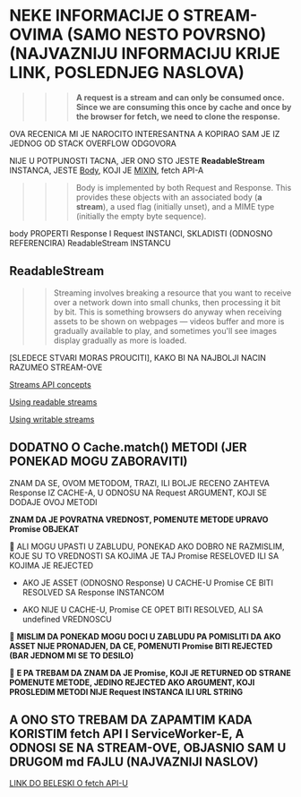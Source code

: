 # NEKE INFORMACIJE O STREAM-OVIMA (SAMO NESTO POVRSNO) (NAJVAZNIJU INFORMACIJU KRIJE LINK, POSLEDNJEG NASLOVA)

>>> **A request is a stream and can only be consumed once. Since we are consuming this once by cache and once by the browser for fetch, we need to clone the response.**

OVA RECENICA MI JE NAROCITO INTERESANTNA A KOPIRAO SAM JE IZ JEDNOG OD STACK OVERFLOW ODGOVORA

NIJE U POTPUNOSTI TACNA, JER ONO STO JESTE **ReadableStream** INSTANCA, JESTE [Body](https://developer.mozilla.org/en-US/docs/Web/API/Body), KOJI JE [MIXIN](https://javascript.info/mixins), fetch API-A

>>> Body is implemented by both Request and Response. This provides these objects with an associated body (**a stream**), a used flag (initially unset), and a MIME type (initially the empty byte sequence).

body PROPERTI Response I Request INSTANCI, SKLADISTI (ODNOSNO REFERENCIRA) ReadableStream INSTANCU

## ReadableStream

>> Streaming involves breaking a resource that you want to receive over a network down into small chunks, then processing it bit by bit. This is something browsers do anyway when receiving assets to be shown on webpages — videos buffer and more is gradually available to play, and sometimes you'll see images display gradually as more is loaded.

[SLEDECE STVARI MORAS PROUCITI], KAKO BI NA NAJBOLJI NACIN RAZUMEO STREAM-OVE  

[Streams API concepts](https://developer.mozilla.org/en-US/docs/Web/API/Streams_API/Concepts)

[Using readable streams](https://developer.mozilla.org/en-US/docs/Web/API/Streams_API/Using_readable_streams)

[Using writable streams](https://developer.mozilla.org/en-US/docs/Web/API/Streams_API/Using_writable_streams)

## DODATNO O Cache.match() METODI (JER PONEKAD MOGU ZABORAVITI)

ZNAM DA SE, OVOM METODOM, TRAZI, ILI BOLJE RECENO ZAHTEVA Response IZ CACHE-A, U ODNOSU NA Request ARGUMENT, KOJI SE DODAJE OVOJ METODI

**ZNAM DA JE POVRATNA VREDNOST, POMENUTE METODE UPRAVO Promise OBJEKAT**

:small_red_triangle: ALI MOGU UPASTI U ZABLUDU, PONEKAD AKO DOBRO NE RAZMISLIM, KOJE SU TO VREDNOSTI SA KOJIMA JE TAJ Promise RESELOVED ILI SA KOJIMA JE REJECTED

- AKO JE ASSET (ODNOSNO Response) U CACHE-U Promise CE BITI RESOLVED SA Response INSTANCOM

- AKO NIJE U CACHE-U, Promise CE OPET BITI RESOLVED, ALI SA undefined VREDNOSCU

:small_red_triangle_down: **MISLIM DA PONEKAD MOGU DOCI U ZABLUDU PA POMISLITI DA AKO ASSET NIJE PRONADJEN, DA CE, POMENUTI Promise BITI REJECTED (BAR JEDNOM MI SE TO DESILO)**

:small_orange_diamond: **E PA TREBAM DA ZNAM DA JE Promise, KOJI JE RETURNED OD STRANE POMENUTE METODE, JEDINO REJECTED AKO ARGUMENT, KOJI PROSLEDIM METODI NIJE Request INSTANCA ILI URL STRING**

## A ONO STO TREBAM DA ZAPAMTIM KADA KORISTIM fetch API I ServiceWorker-E, A ODNOSI SE NA STREAM-OVE, OBJASNIO SAM U DRUGOM md FAJLU (NAJVAZNIJI NASLOV)

[LINK DO BELESKI O fetch API-U](https://github.com/Rade58/apis_trying_out_and_practicing/blob/master/PROGRESSIVE%20WEB%20APPS/IMPORTANT%20PWA%20NOTES/fetch%20API%20(PODSECANJE%20I%20DODATNA%20ZAPAZANJA)/1.%20BELESKE%20ZA%20fetch.md#interrobang-na-mdn-stranici-procitao-sam-da-put-metoda-cache-ovog-prototipa-ustvari-consumes-konzumira-body-question-question-question-first_quarter_moon)